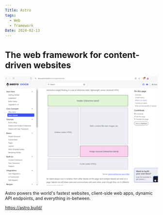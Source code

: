 ```yaml
---
Title: Astro
tags:
  - Web
  - framework
Date: 2024-02-13
---
```



# The web framework for content-driven websites

![](_asset/2024-02-13_Astro_image_1.png)

Astro powers the world's fastest websites, client-side web apps, dynamic API endpoints, and everything in-between.

https://astro.build/
